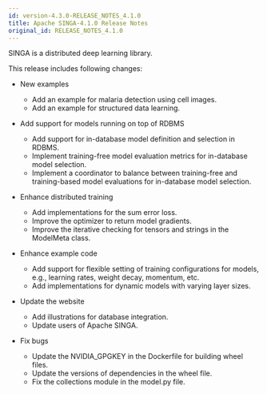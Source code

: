 ```yaml
---
id: version-4.3.0-RELEASE_NOTES_4.1.0
title: Apache SINGA-4.1.0 Release Notes
original_id: RELEASE_NOTES_4.1.0
---
```


<!--- Licensed to the Apache Software Foundation (ASF) under one or more contributor license agreements.  See the NOTICE file distributed with this work for additional information regarding copyright ownership.  The ASF licenses this file to you under the Apache License, Version 2.0 (the "License"); you may not use this file except in compliance with the License.  You may obtain a copy of the License at http://www.apache.org/licenses/LICENSE-2.0 Unless required by applicable law or agreed to in writing, software distributed under the License is distributed on an "AS IS" BASIS, WITHOUT WARRANTIES OR CONDITIONS OF ANY KIND, either express or implied.  See the License for the specific language governing permissions and limitations under the License.  -->

SINGA is a distributed deep learning library.

This release includes following changes:

- New examples

  - Add an example for malaria detection using cell images.
  - Add an example for structured data learning.

- Add support for models running on top of RDBMS

  - Add support for in-database model definition and selection in RDBMS.
  - Implement training-free model evaluation metrics for in-database model
    selection.
  - Implement a coordinator to balance between training-free and training-based
    model evaluations for in-database model selection.

- Enhance distributed training

  - Add implementations for the sum error loss.
  - Improve the optimizer to return model gradients.
  - Improve the iterative checking for tensors and strings in the ModelMeta
    class.

- Enhance example code

  - Add support for flexible setting of training configurations for models,
    e.g., learning rates, weight decay, momentum, etc.
  - Add implementations for dynamic models with varying layer sizes.

- Update the website

  - Add illustrations for database integration.
  - Update users of Apache SINGA.

- Fix bugs
  - Update the NVIDIA_GPGKEY in the Dockerfile for building wheel files.
  - Update the versions of dependencies in the wheel file.
  - Fix the collections module in the model.py file.
